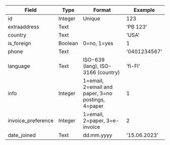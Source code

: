 | Field              | Type    | Format             | Example      |
|--------------------|---------|--------------------|--------------|
| id                 | Integer | Unique             | 123          |
| extraaddress       | Text    |                    | 'PB 123'     |
| country            | Text    |                    | 'USA'        |
| is_foreign         | Boolean | 0=no, 1=yes        | 1            |
| phone              | Text    |                    | '0401234567' |
| language           | Text    | ISO-639 (lang), ISO-3166 (country) | 'fi-FI'      |
| info               | Integer | 1=email, 2=email and paper, 3=no postings, 4=paper | 1 |
| invoice_preference | Integer | 1=email, 2=paper, 3=e-invoice   | 2 |
| date_joined        | Text    | dd.mm.yyyy         | '15.06.2023' |
